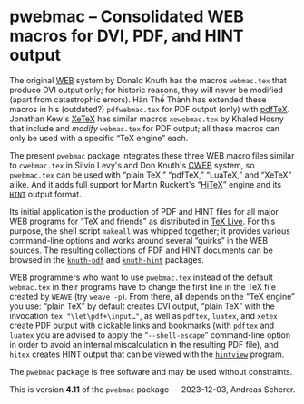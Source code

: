 # pwebmac – Consolidated WEB macros for DVI, PDF, and HINT output

The original [WEB](https://ctan.org/pkg/web) system by Donald Knuth has the
macros `webmac.tex` that produce DVI output only; for historic reasons, they
will never be modified (apart from catastrophic errors).
Hàn Thế Thành has extended these macros in his (outdated?) `pdfwebmac.tex` for
PDF output (only) with [pdfTeX](https://ctan.org/pkg/pdftex).
Jonathan Kew's [XeTeX](https://ctan.org/pkg/xetex) has similar macros
`xewebmac.tex` by Khaled Hosny that include and _modify_ `webmac.tex` for PDF
output; all these macros can only be used with a specific “TeX engine” each.

The present `pwebmac` package integrates these three WEB macro files similar
to `cwebmac.tex` in Silvio Levy's and Don Knuth's
[CWEB](https://ctan.org/pkg/cweb) system, so `pwebmac.tex` can be used with
“plain TeX,” “pdfTeX,” “LuaTeX,” and “XeTeX” alike. And it adds full support
for Martin Ruckert's “[HiTeX](https://ctan.org/pkg/hitex)” engine and its
[`HINT`](https://hint.userweb.mwn.de/hint/format.html) output format.

Its initial application is the production of PDF and HINT files for all major
WEB programs for “TeX and friends” as distributed in
[TeX Live](https://www.tug.org/texlive).  For this purpose, the shell script
`makeall` was whipped together; it provides various command-line options and
works around several “quirks” in the WEB sources.  The resulting collections
of PDF and HINT documents can be browsed in the
[`knuth-pdf`](https://ctan.org/pkg/knuth-pdf) and
[`knuth-hint`](https://ctan.org/pkg/knuth-hint) packages.

WEB programmers who want to use `pwebmac.tex` instead of the default
`webmac.tex` in their programs have to change the first line in the TeX file
created by `WEAVE` (try `weave -p`).  From there, all depends on the “TeX
engine” you use: “plain TeX” by default creates DVI output, “plain TeX” with
the invocation `tex "\let\pdf+\input…"`, as well as `pdftex`, `luatex`, and
`xetex` create PDF output with clickable links and bookmarks (with `pdftex`
and `luatex` you are advised to apply the “`--shell-escape`” command-line
option in order to avoid an internal miscalculation in the resulting PDF
file), and `hitex` creates HINT output that can be viewed with the
[`hintview`](https://hint.userweb.mwn.de/hint/hintview.html) program.

The `pwebmac` package is free software and may be used without constraints.

This is version **4.11** of the `pwebmac` package — 2023-12-03, Andreas Scherer.
